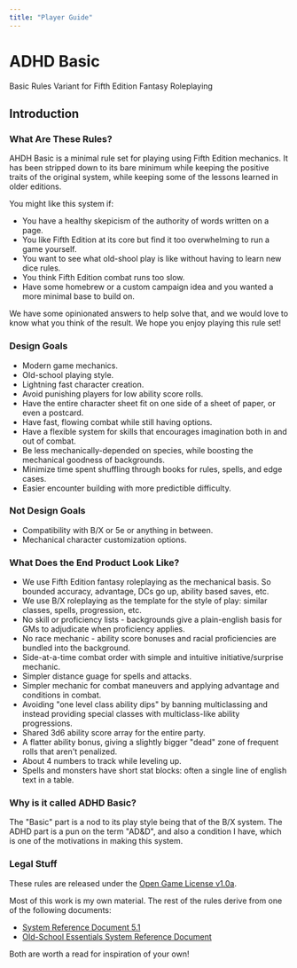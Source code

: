 ```yaml
---
title: "Player Guide"
---
```


# ADHD Basic

Basic Rules Variant for Fifth Edition Fantasy Roleplaying

## Introduction

### What Are These Rules?

AHDH Basic is a minimal rule set for playing using Fifth Edition mechanics. It has been stripped down to its bare minimum while keeping the positive traits of the original system, while keeping some of the lessons learned in older editions.

You might like this system if:
* You have a healthy skepicism of the authority of words written on a page.
* You like Fifth Edition at its core but find it too overwhelming to run a game yourself.
* You want to see what old-shool play is like without having to learn new dice rules.
* You think Fifth Edition combat runs too slow.
* Have some homebrew or a custom campaign idea and you wanted a more minimal base to build on.

We have some opinionated answers to help solve that, and we would love to know what you think of the result. We hope you enjoy playing this rule set!

### Design Goals

* Modern game mechanics.
* Old-school playing style.
* Lightning fast character creation.
* Avoid punishing players for low ability score rolls.
* Have the entire character sheet fit on one side of a sheet of paper, or even a postcard.
* Have fast, flowing combat while still having options.
* Have a flexible system for skills that encourages imagination both in and out of combat.
* Be less mechanically-depended on species, while boosting the mechanical goodness of backgrounds.
* Minimize time spent shuffling through books for rules, spells, and edge cases.
* Easier encounter building with more predictible difficulty.

### Not Design Goals

* Compatibility with B/X or 5e or anything in between.
* Mechanical character customization options.

### What Does the End Product Look Like?

* We use Fifth Edition fantasy roleplaying as the mechanical basis. So bounded accuracy, advantage, DCs go up, ability based saves, etc.
* We use B/X roleplaying as the template for the style of play: similar classes, spells, progression, etc.
* No skill or proficiency lists - backgrounds give a plain-english basis for GMs to adjudicate when proficiency applies.
* No race mechanic - ability score bonuses and racial proficiencies are bundled into the background.
* Side-at-a-time combat order with simple and intuitive initiative/surprise mechanic.
* Simpler distance guage for spells and attacks.
* Simpler mechanic for combat maneuvers and applying advantage and conditions in combat.
* Avoiding "one level class ability dips" by banning multiclassing and instead providing special classes with multiclass-like ability progressions.
* Shared 3d6 ability score array for the entire party.
* A flatter ability bonus, giving a slightly bigger "dead" zone of frequent rolls that aren't penalized.
* About 4 numbers to track while leveling up.
* Spells and monsters have short stat blocks: often a single line of english text in a table.

### Why is it called ADHD Basic?

The "Basic" part is a nod to its play style being that of the B/X system. The ADHD part is a pun on the term "AD&D", and also a condition I have, which is one of the motivations in making this system.

### Legal Stuff

These rules are released under the [Open Game License v1.0a](/docs/license/).

Most of this work is my own material. The rest of the rules derive from one of the following documents:
* [System Reference Document 5.1](https://media.wizards.com/2016/downloads/DND/SRD-OGL_V5.1.pdf)
* [Old-School Essentials System Reference Document](https://oldschoolessentials.necroticgnome.com/srd/index.php/Main_Page)

Both are worth a read for inspiration of your own!
